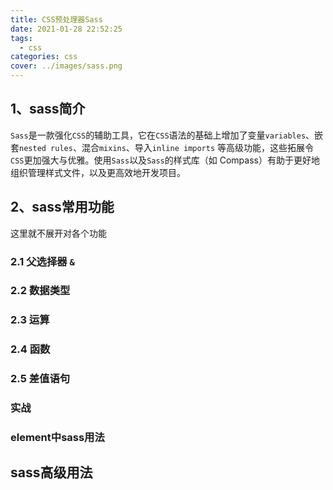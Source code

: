 ```yaml
---
title: CSS预处理器Sass
date: 2021-01-28 22:52:25
tags:
  - css
categories: css
cover: ../images/sass.png
---
```


## 1、sass简介
`Sass`是一款强化`CSS`的辅助工具，它在`CSS`语法的基础上增加了变量`variables`、嵌套`nested rules`、混合`mixins`、导入`inline imports` 等高级功能，这些拓展令`CSS`更加强大与优雅。使用`Sass`以及`Sass`的样式库（如 Compass）有助于更好地组织管理样式文件，以及更高效地开发项目。

## 2、sass常用功能
这里就不展开对各个功能
### 2.1 父选择器 `&`
### 2.2 数据类型
### 2.3 运算
### 2.4 函数
### 2.5 差值语句
### 实战
### element中sass用法

## sass高级用法